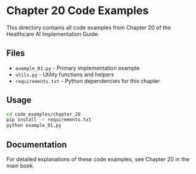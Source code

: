 # Chapter 20 Code Examples

This directory contains all code examples from Chapter 20 of the Healthcare AI Implementation Guide.

## Files

- `example_01.py` - Primary implementation example
- `utils.py` - Utility functions and helpers
- `requirements.txt` - Python dependencies for this chapter

## Usage

```bash
cd code_examples/chapter_20
pip install -r requirements.txt
python example_01.py
```

## Documentation

For detailed explanations of these code examples, see Chapter 20 in the main book.

